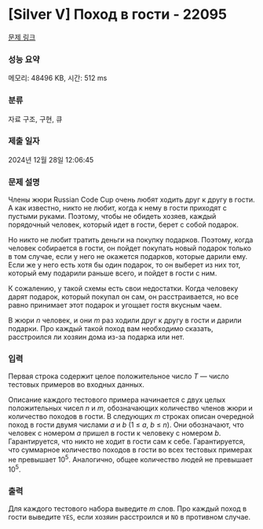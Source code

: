 # [Silver V] Поход в гости - 22095 

[문제 링크](https://www.acmicpc.net/problem/22095) 

### 성능 요약

메모리: 48496 KB, 시간: 512 ms

### 분류

자료 구조, 구현, 큐

### 제출 일자

2024년 12월 28일 12:06:45

### 문제 설명

<p>Члены жюри Russian Code Cup очень любят ходить друг к другу в гости. А как известно, никто не любит, когда к нему в гости приходят с пустыми руками. Поэтому, чтобы не обидеть хозяев, каждый порядочный человек, который идет в гости, берет с собой подарок.</p>

<p>Но никто не любит тратить деньги на покупку подарков. Поэтому, когда человек собирается в гости, он пойдет покупать новый подарок только в том случае, если у него не окажется подарков, которые дарили ему. Если же у него есть хотя бы один подарок, то он выберет из них тот, который ему подарили раньше всего, и пойдет в гости с ним.</p>

<p>К сожалению, у такой схемы есть свои недостатки. Когда человеку дарят подарок, который покупал он сам, он расстраивается, но все равно принимает этот подарок и угощает гостя вкусным чаем.</p>

<p>В жюри <i>n</i> человек, и они <i>m</i> раз ходили друг к другу в гости и дарили подарки. Про каждый такой поход вам необходимо сказать, расстроился ли хозяин дома из-за подарка или нет.</p>

### 입력 

 <p>Первая строка содержит целое положительное число <i>T</i> — число тестовых примеров во входных данных.</p>

<p>Описание каждого тестового примера начинается с двух целых положительных чисел <i>n</i> и <i>m</i>, обозначающих количество членов жюри и количество походов в гости. В следующих <i>m</i> строках описан очередной поход в гости двумя числами <i>a</i> и <i>b</i> (1 ≤ <i>a</i>, <i>b</i> ≤ <i>n</i>). Они обозначают, что человек с номером <i>a</i> пришел в гости к человеку с номером <i>b</i>. Гарантируется, что никто не ходит в гости сам к себе. Гарантируется, что суммарное количество походов в гости во всех тестовых примерах не превышает 10<sup>5</sup>. Аналогично, общее количество людей не превышает 10<sup>5</sup>.</p>

### 출력 

 <p>Для каждого тестового набора выведите <i>m</i> слов. Про каждый поход в гости выведите <code>YES</code>, если хозяин расстроился и <code>NO</code> в противном случае.</p>

